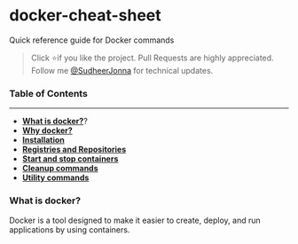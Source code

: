 # docker-cheat-sheet
Quick reference guide for Docker commands
> Click :star:if you like the project. Pull Requests are highly appreciated. Follow me [@SudheerJonna](https://twitter.com/SudheerJonna) for technical updates.

### Table of Contents
-------------------------------------------------------------------
* [**What is docker?**](#what-is-docker)?
* [**Why docker?**](#why-docker)
* [**Installation**](#installation)
* [**Registries and Repositories**](#registries-and-repositories)
* [**Start and stop containers**](#start-and-stop-containers)
* [**Cleanup commands**](#cleanup-commands)
* [**Utility commands**](#utility-commands)

### What is docker?
   Docker is a tool designed to make it easier to create, deploy, and run applications by using containers.